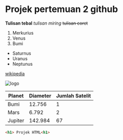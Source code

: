 # Projek pertemuan 2 github
**Tulisan tebal**
*tulisan miring*
~~tulisan coret~~

1. Merkurius
2. Venus
3. Bumi


- Saturnus
- Uranus
- Neptunus

[ wikipedia ](https://www.wikipedia.org/)

![logo](https://example.com/images/milky-way-galaxy.jpg)


| Planet | Diameter | Jumlah Satelit |
| ------- | -------- | -------------- |
| Bumi | 12.756 | 1 |
| Mars | 6.792 | 2 |
| Jupiter | 142.984 | 67 |

``` html
<h1> Projek HTML<h1>
```
